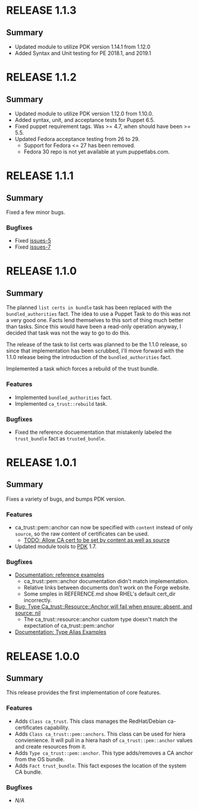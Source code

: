 # RELEASE 1.1.3 #

## Summary ##

+ Updated module to utilize PDK version 1.14.1 from 1.12.0
+ Added Syntax and Unit testing for PE 2018.1, and 2019.1

# RELEASE 1.1.2 #

## Summary ##

+ Updated module to utilize PDK version 1.12.0 from 1.10.0.
+ Added syntax, unit, and acceptance tests for Puppet 6.5.
+ Fixed puppet requirement tags. Was >= 4.7, when should have been >= 5.5.
+ Updated Fedora acceptance testing from 26 to 29.
  + Support for Fedora <= 27 has been removed.
  + Fedora 30 repo is not yet available at yum.puppetlabs.com.


# RELEASE 1.1.1 #

## Summary ##

Fixed a few minor bugs. 

### Bugfixes ###

+ Fixed [issues-5](https://github.com/phoenixnap/puppet-ca_trust/issues/7)
+ Fixed [issues-7](https://github.com/phoenixnap/puppet-ca_trust/issues/5)


# RELEASE 1.1.0 #

## Summary ##

The planned `list certs in bundle` task has been replaced with the `bundled_authorities` fact.  The idea to use a Puppet Task to do this was not a very good one.  Facts lend themselves to this sort of thing much better than tasks. Since this would have been a read-only operation anyway, I decided that task was not the way to go to do this.

The release of the task to list certs was planned to be the 1.1.0 release, so since that implementation has been scrubbed, I'll move forward with the 1.1.0 release being the introduction of the `bundled_authorities` fact.

Implemented a task which forces a rebuild of the trust bundle.

### Features ###

+ Implemented `bundled_authorities` fact.
+ Implemented `ca_trust::rebuild` task.

### Bugfixes ###

+ Fixed the reference docuementation that mistakenly labeled the `trust_bundle` fact as `trusted_bundle`.


# RELEASE 1.0.1 #

## Summary ##

Fixes a variety of bugs, and bumps PDK version.

### Features ###

+ ca\_trust::pem::anchor can now be specified with `content` instead of only `source`, so the raw content
of certificates can be used.  
  + [TODO: Allow CA cert to be set by content as well as source](https://github.com/phoenixnap/puppet-ca_trust/issues/4)
+ Updated module tools to [PDK](https://puppet.com/docs/pdk/1.x/pdk.html) 1.7.

### Bugfixes ###

+ [Documentation: reference examples](https://github.com/phoenixnap/puppet-ca_trust/issues/1)
  + ca\_trust::pem::anchor documentation didn\'t match implementation.
  + Relative links between documents don't work on the Forge website.
  + Some smples in REFERENCE.md show RHEL's default cert\_dir incorrectly.
+ [Bug: Type Ca\_trust::Resource::Anchor will fail when ensure: absent, and source: nil](https://github.com/phoenixnap/puppet-ca_trust/issues/3)
  + The ca\_trust::resource::anchor custom type doesn't match the expectation of ca\_trust::pem::anchor
+ [Documentation: Type Alias Examples](https://github.com/phoenixnap/puppet-ca_trust/issues/2)

# RELEASE 1.0.0 #

## Summary ##

This release provides the first implementation of core features.

### Features ###

+ Adds `Class ca_trust`. This class manages the RedHat/Debian ca-certificates capability.
+ Adds `Class ca_trust::pem::anchors`.  This class can be used for hiera convienience.  It 
  will pull in a hiera hash of `ca_trust::pem::anchor` values and create resources from it.
+ Adds `Type ca_trust::pem::anchor`.  This type adds/removes a CA anchor from the OS bundle.
+ Adds `Fact trust_bundle`.  This fact exposes the location of the system CA bundle.

### Bugfixes ###

+ *N/A*
